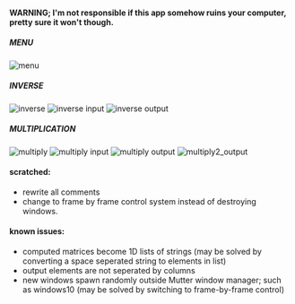 #### WARNING; I'm not responsible if this app somehow ruins your computer, pretty sure it won't though.

##### MENU
![menu](https://i.ibb.co/ThDw5wG/1.png)
##### INVERSE
![inverse](https://i.ibb.co/85B9LLv/2.png)
![inverse input](https://i.ibb.co/DRywQQt/3.png)
![inverse output](https://i.ibb.co/ySRQxM8/4.png)
##### MULTIPLICATION
![multiply](https://i.ibb.co/ZHr5Cf9/5.png)
![multiply input](https://i.ibb.co/zQbXP4c/6.png)
![multiply output](https://i.ibb.co/0XgwJBs/7.png)
![multiply2_output](https://ibb.co/9wCqN5b)

#### scratched:
* rewrite all comments
* change to frame by frame control system instead of destroying windows.

#### known issues:
* computed matrices become 1D lists of strings (may be solved by converting a space seperated string to elements in list)
* output elements are not seperated by columns
* new windows spawn randomly outside Mutter window manager; such as windows10 (may be solved by 
                                                                switching to frame-by-frame control)
